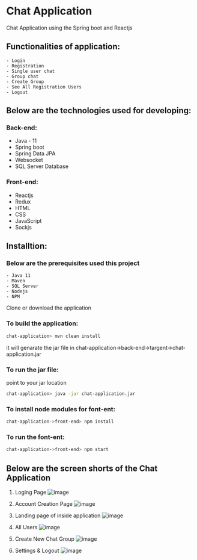 # Chat Application
Chat Application using the Spring boot and Reactjs
## Functionalities of application:
	- Login
	- Registration
	- Single user chat
	- Group chat
	- Create Group
	- See All Registration Users
	- Logout
## Below are the technologies used for developing:
### Back-end:
  - Java - 11
  - Spring boot
  - Spring Data JPA
  - Websocket 
  - SQL Server Database
### Front-end:
  - Reactjs
  - Redux
  - HTML
  - CSS
  - JavaScript
  - Sockjs
  
## Installtion:
### Below are the prerequisites used this project
    - Java 11
    - Maven
    - SQL Server
    - Nodejs
    - NPM
Clone or download the application
### To build the application:
```sh
chat-application> mvn clean install
```
it will genarate the jar file in chat-application->back-end->targent->chat-application.jar
### To run the jar file:
point to your jar location
```sh
chat-application> java -jar chat-application.jar
```
### To install node modules for font-ent:
```sh
chat-application->front-end> npm install
```
### To run the font-ent:
```sh
chat-application->front-end> npm start
```

## Below are the screen shorts of the Chat Application 
1. Loging Page
![image](https://user-images.githubusercontent.com/56250128/187426310-891b5400-112c-42f9-bce9-b7d918a73e12.png)

2. Account Creation Page
![image](https://user-images.githubusercontent.com/56250128/187427597-ef373010-b2d1-4e2e-b9d6-011fd607a940.png)

3. Landing page of inside application
![image](https://user-images.githubusercontent.com/56250128/187427850-e405fd4f-1b7c-4ee6-a500-0fb50be89a70.png)

4. All Users
![image](https://user-images.githubusercontent.com/56250128/187428315-94c7bad0-6994-4e7e-b438-3ceb6afe3cd4.png)

5. Create New Chat Group
![image](https://user-images.githubusercontent.com/56250128/187428455-e5a5d319-c0ba-43c8-a2a3-6634868b8669.png)

6. Settings & Logout
![image](https://user-images.githubusercontent.com/56250128/187428565-1c113432-a54a-4ea2-8e93-50b458afc013.png)

